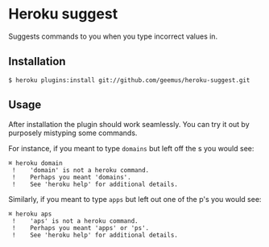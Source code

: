 # Heroku suggest

Suggests commands to you when you type incorrect values in.

## Installation

    $ heroku plugins:install git://github.com/geemus/heroku-suggest.git

## Usage

After installation the plugin should work seamlessly. You can try it out by purposely mistyping some commands.

For instance, if you meant to type `domains` but left off the s you would see:

    ⌘ heroku domain
     !    'domain' is not a heroku command.
     !    Perhaps you meant 'domains'.
     !    See 'heroku help' for additional details.

Similarly, if you meant to type `apps` but left out one of the p's you would see:

    ⌘ heroku aps
     !    'aps' is not a heroku command.
     !    Perhaps you meant 'apps' or 'ps'.
     !    See 'heroku help' for additional details.
